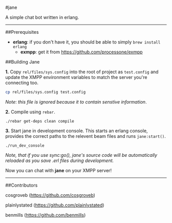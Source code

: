 #jane

A simple chat bot written in erlang.

***

##Prerequisites

* **erlang**: if you don't have it, you should be able to simply `brew install
  erlang`
  * **exmpp**:  get it from https://github.com/processone/exmpp

##Building Jane

**1.** Copy `rel/files/sys.config` into the root of project as `test.config`
and update the XMPP environment variables to match the server you're connecting
too.

```bash
cp rel/files/sys.config test.config
```
*Note*: *this file is ignored because it to contain senstive information*.

**2.** Compile using `rebar`.

```
./rebar get-deps clean compile
```

**3.** Start jane in development console. This starts an erlang console,
provides the correct paths to the relevent beam files and runs `jane:start()`.

```
./run_dev_console
```
*Note, that if you use sync:go(), jane's source code will be automatically
reloaded as you save .erl files during development.*


Now you can chat with **jane** on your XMPP server!

***

##Contributors

cosgroveb (https://github.com/cosgroveb)

plainlystated (https://github.com/plainlystated)

benmills (https://github.com/benmills)
